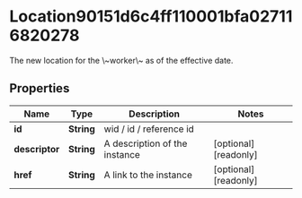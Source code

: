

# Location90151d6c4ff110001bfa027116820278

The new location for the \\~worker\\~ as of the effective date.

## Properties

| Name | Type | Description | Notes |
|------------ | ------------- | ------------- | -------------|
|**id** | **String** | wid / id / reference id |  |
|**descriptor** | **String** | A description of the instance |  [optional] [readonly] |
|**href** | **String** | A link to the instance |  [optional] [readonly] |



